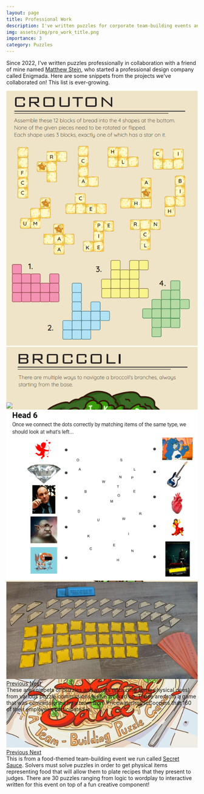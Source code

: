 ```yaml
---
layout: page
title: Professional Work
description: I've written puzzles for corporate team-building events and commissions for tech and finance companies. My most recent project was run for a 160-person team at PwC.
img: assets/img/pro_work_title.png
importance: 3
category: Puzzles
---
```


Since 2022, I've written puzzles professionally in collaboration with a friend of mine named <a href="https://www.steinium.com/">Matthew Stein</a>, who started a professional design company called Enigmada. Here are some snippets from the projects we've collaborated on! This list is ever-growing.

<div id="secretsauceCarousel" class="carousel slide" style="width:100%; height: 820px !important;">
  <div class="carousel-inner">
    <div class="carousel-item active">
      <img class="d-block w-100" src="/assets/img/secret_sauce_crouton.png">
    </div>
    <div class="carousel-item">
      <img class="d-block w-100" src="/assets/img/secret_sauce_broccoli.png">
    </div>
    <div class="carousel-item">
      <img class="d-block w-100" src="/assets/img/secret_sauce_title.png">
    </div>
  </div>
  <a class="carousel-control-prev" href="#secretsauceCarousel" role="button" data-slide="prev">
    <span class="carousel-control-prev-icon" aria-hidden="true"></span>
    <span class="sr-only">Previous</span>
  </a>
  <a class="carousel-control-next" href="#secretsauceCarousel" role="button" data-slide="next">
    <span class="carousel-control-next-icon" aria-hidden="true"></span>
    <span class="sr-only">Next</span>
  </a>
  <div class="caption">
        This is from a food-themed team-building event we run called <a href="https://www.steinium.com/teambuilding">Secret Sauce</a>. Solvers must solve puzzles in order to get physical items representing food that will allow them to plate recipes that they present to judges. There are 30 puzzles ranging from logic to wordplay to interactive written for this event on top of a fun creative component!
  </div>
</div>

<div id="caperCarousel" class="carousel slide" style="width:100%; height: 520px !important;">
  <div class="carousel-inner">
    <div class="carousel-item active">
      <img class="d-block w-100" src="/assets/img/caper0.png">
    </div>
    <div class="carousel-item">
      <img class="d-block w-100" src="/assets/img/caper1.png">
    </div>
    <div class="carousel-item">
      <img class="d-block w-100" src="/assets/img/caper2.png">
    </div>
  </div>
  <a class="carousel-control-prev" href="#caperCarousel" role="button" data-slide="prev">
    <span class="carousel-control-prev-icon" aria-hidden="true"></span>
    <span class="sr-only">Previous</span>
  </a>
  <a class="carousel-control-next" href="#caperCarousel" role="button" data-slide="next">
    <span class="carousel-control-next-icon" aria-hidden="true"></span>
    <span class="sr-only">Next</span>
  </a>
  <div class="caption">
    These are snippets of puzzles and assets (including some physical ones) from various puzzle commissions we've worked on. These are from a game that was commissioned by a team from PricewaterhouseCoopers that 160 of their employees participated in.
  </div>
</div>

